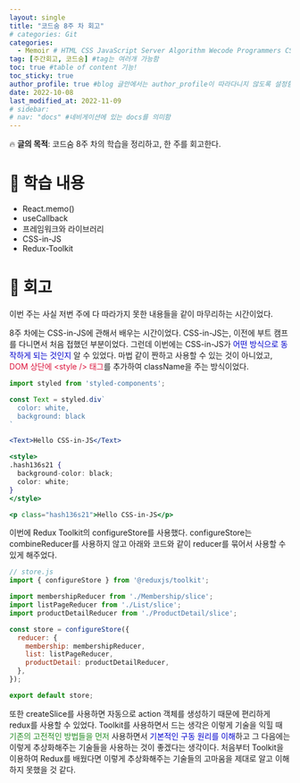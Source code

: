 ```yaml
---
layout: single
title: "코드숨 8주 차 회고"
# categories: Git
categories:
  - Memoir # HTML CSS JavaScript Server Algorithm Wecode Programmers CS vsCode
tag: [주간회고, 코드숨] #tag는 여러개 가능함
toc: true #table of content 기능!
toc_sticky: true
author_profile: true #blog 글안에서는 author_profile이 따라다니지 않도록 설정함
date: 2022-10-08
last_modified_at: 2022-11-09
# sidebar:
# nav: "docs" #네비게이션에 있는 docs를 의미함
---
```

<style>
.red {
  color: crimson;
}

.blue {
  color: mediumblue;
}

.green {
  color: forestgreen;
}
</style>

🔥 **글의 목적**: 코드숨 8주 차의 학습을 정리하고, 한 주를 회고한다.

# 📌 학습 내용

- React.memo()
- useCallback
- 프레임워크와 라이브러리
- CSS-in-JS
- Redux-Toolkit

# 📌 회고

이번 주는 사실 저번 주에 다 따라가지 못한 내용들을 같이 마무리하는 시간이었다. 

8주 차에는 CSS-in-JS에 관해서 배우는 시간이었다. CSS-in-JS는, 이전에 부트 캠프를 다니면서 처음 접했던 부분이었다. 그런데 이번에는 CSS-in-JS가 <span class="blue">어떤 방식으로 동작하게 되는 것인지</span> 알 수 있었다. 마법 같이 짠하고 사용할 수 있는 것이 아니었고, <span class="red">DOM 상단에 &lt;style /&gt; 태그</span>를 추가하여 className을 주는 방식이었다.

```jsx
import styled from 'styled-components';

const Text = styled.div`
  color: white,
  background: black
`

<Text>Hello CSS-in-JS</Text>
```

```jsx
<style>
.hash136s21 {
  background-color: black;
  color: white;
}
</style>

<p class="hash136s21">Hello CSS-in-JS</p>
```

이번에 Redux Toolkit의 configureStore를 사용했다. configureStore는 combineReducer를 사용하지 않고 아래와 코드와 같이 reducer를 묶어서 사용할 수 있게 해주었다.

```jsx
// store.js
import { configureStore } from '@reduxjs/toolkit';

import membershipReducer from './Membership/slice';
import listPageReducer from './List/slice';
import productDetailReducer from './ProductDetail/slice';

const store = configureStore({
  reducer: {
    membership: membershipReducer,
    list: listPageReducer,
    productDetail: productDetailReducer,
  },
});

export default store;
```

또한 createSlice를 사용하면 자동으로 action 객체를 생성하기 때문에 편리하게 redux를 사용할 수 있었다. Toolkit를 사용하면서 드는 생각은 이렇게 기술을 익힐 때 <span class="green">기존의 고전적인 방법들을 먼저</span> 사용하면서 <span class="blue">기본적인 구동 원리를 이해</span>하고 그 다음에는 이렇게 추상화해주는 기술들을 사용하는 것이 좋겠다는 생각이다. 처음부터 Toolkit을 이용하여 Redux를 배웠다면 이렇게 추상화해주는 기술들의 고마움을 제대로 알고 이해하지 못했을 것 같다.

<!-- ① ② ③ ④ ⑤ ⑥ ⑦ ⑧ ⑨-->

<!-- ### 2. Link 넣기

```

유형 1: (설명어를 입력) : [gunhee's coding blog](https://gunhee-jeong.github.io/)
유형 2: (URL 자동연결) : <https://gunhee-jeong.github.io/>
유형 3: (동일 파일 내 '문단으로 이동') : [1. Header로 이동](###-1-header)

```

```bash
.next/static
        ├── AbmKMg9BFeVUuJ7lsQ1w8
        ├── chunks                 // 여러 페이지에서 공통으로 사용되는 번들 파일
        │       └──  pages         // 각 페이지의 번들 파일
        ├── runtime                // 웹팩과 next의 런타임과 관련된 번들 파일
        ├── css                    // 애플리케이션의 모든 페이지에 대한 글로벌 CSS 파일
        └── media                  // 정적으로 가져온 이미지 next/image가 여기에 해시 및 복사
        
```

<details>
<summary class="black">코드</summary>
<div markdown="1">

```jsx
// helloWorld!
const hello = 'hi';
```
</div>
</details>

1. 특수문자를 제거
2. 스페이스는 -로 바꾸고
3. 대문자는 소문자로!
   그래서 ### 1. Header -> #1-header

## Link: [google][https://www.google.com/]

### 3. 수평선

```

---

```

---

### 4. 라인 바꾸기

```

스페이스바를 2번 눌러주면 다음칸으로
이동할 수 있어요!

```

---

스페이스바를 2번 눌러주면
다음칸으로 이동할 수 있어요!

### 5. list 만들기

```

1. 1번
2. 2번
3. 3번

- 순서없는 list
  - 순서없는 list
    - 순서없는 list

```

1. 1번
2. 2번
3. 3번

- 순서없는 list
  - 순서없는 list
    - 순서없는 list

---

### 6. font 관련

```

**진하게** -> 볼드
_기울여서_ -> 이탤릭체
~~취소선~~ -> 취소선

<ul>밑줄넣기</ul> -> 밑줄
<span style="color:red">빨간 글씨</span> -> 글자색
이것이 `인라인` 입니다 -> 인라인 코드
```

**진하게** -> 볼드
_기울여서_ -> 이탤릭체
~~취소선~~ -> 취소선
<u>밑줄넣기</u> -> 밑줄
<span style="color:red">빨간 글씨</span>
이것이 `인라인` 입니다 -> 인라인 코드

---

### 7. 인용구문

```
> coding
>
> > JavaScript
> >
> > > 내가 프짱!
```

> coding
>
> > JavaScript
> >
> > > 내가 프짱!

---

### 8. 이미지 삽입

```
유형1: ('사이즈를 조절' -> HTML 태그 사용) : <img src="https://gunhee-jeong.github.io/assets/images/blogLogo.png" width="400" height="200">
유형2: (이미지 삽입 후 -> 링크 걸기)
[![이미지](https://gunhee-jeong.github.io/assets/images/blogLogo/blogLogo.png)](https://gunhee-jeong.github.io/)
```

유형1: ('사이즈를 조절' -> HTML 태그 사용) : <img src="https://gunhee-jeong.github.io/assets/images/blogLogo.png" width="400" height="200">
유형2: (이미지 삽입 후 -> 링크 걸기)
[![이미지](https://gunhee-jeong.github.io/assets/images/blogLogo.png)](https://gunhee-jeong.github.io/)

### 9. 표 만들기

```
||국어|영어|
| :--- | ---: | :--: |
|건희 | 100점 | 100점
|철수 | 100점 | 100점
```

|      |  국어 | 영어  |
| :--- | ----: | :---: |
| 건희 | 100점 | 100점 |
| 철수 | 100점 | 100점 |

> - header를 넣고 싶은 경우 ---을 사용하고 :을 이용하여 정렬에 사용함!

### 10. 토글 만들기

```
<details>
<summary>여기를 누르세요</summary>
<div markdown="1">
숨겨진 내용
</div>
</details>
```

<details>
<summary>여기를 누르세요</summary>
<div markdown="1">
숨겨진 내용
</div>
</details> -->
